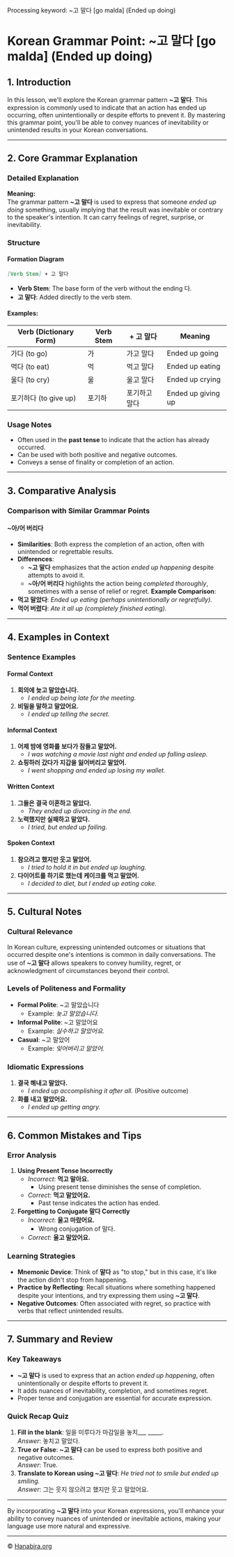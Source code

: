 Processing keyword: ~고 말다 [go malda] (Ended up doing)
# Korean Grammar Point: ~고 말다 [go malda] (Ended up doing)

## 1. Introduction
In this lesson, we'll explore the Korean grammar pattern **~고 말다**. This expression is commonly used to indicate that an action has ended up occurring, often unintentionally or despite efforts to prevent it. By mastering this grammar point, you'll be able to convey nuances of inevitability or unintended results in your Korean conversations.

---
## 2. Core Grammar Explanation
### Detailed Explanation
**Meaning:**  
The grammar pattern **~고 말다** is used to express that someone *ended up doing* something, usually implying that the result was inevitable or contrary to the speaker's intention. It can carry feelings of regret, surprise, or inevitability.
### Structure
#### Formation Diagram
```markdown
[Verb Stem] + 고 말다
```
- **Verb Stem**: The base form of the verb without the ending 다.
- **고 말다**: Added directly to the verb stem.
#### Examples:
| Verb (Dictionary Form) | Verb Stem | + 고 말다     | Meaning                 |
|------------------------|-----------|--------------|-------------------------|
| 가다 (to go)           | 가         | 가고 말다     | Ended up going          |
| 먹다 (to eat)          | 먹         | 먹고 말다     | Ended up eating         |
| 울다 (to cry)          | 울         | 울고 말다     | Ended up crying         |
| 포기하다 (to give up)  | 포기하     | 포기하고 말다 | Ended up giving up      |
### Usage Notes
- Often used in the **past tense** to indicate that the action has already occurred.
- Can be used with both positive and negative outcomes.
- Conveys a sense of finality or completion of an action.
---
## 3. Comparative Analysis
### Comparison with Similar Grammar Points
#### ~아/어 버리다
- **Similarities**: Both express the completion of an action, often with unintended or regrettable results.
- **Differences**:
  - **~고 말다** emphasizes that the action *ended up happening* despite attempts to avoid it.
  - **~아/어 버리다** highlights the action being *completed thoroughly*, sometimes with a sense of relief or regret.
**Example Comparison**:
- **먹고 말았다**: *Ended up eating (perhaps unintentionally or regretfully).*
- **먹어 버렸다**: *Ate it all up (completely finished eating).*
---
## 4. Examples in Context
### Sentence Examples
#### Formal Context
1. **회의에 늦고 말았습니다.**
   - *I ended up being late for the meeting.*
2. **비밀을 말하고 말았어요.**
   - *I ended up telling the secret.*
#### Informal Context
1. **어제 밤에 영화를 보다가 잠들고 말았어.**
   - *I was watching a movie last night and ended up falling asleep.*
2. **쇼핑하러 갔다가 지갑을 잃어버리고 말았어.**
   - *I went shopping and ended up losing my wallet.*
#### Written Context
1. **그들은 결국 이혼하고 말았다.**
   - *They ended up divorcing in the end.*
2. **노력했지만 실패하고 말았다.**
   - *I tried, but ended up failing.*
#### Spoken Context
1. **참으려고 했지만 웃고 말았어.**
   - *I tried to hold it in but ended up laughing.*
2. **다이어트를 하기로 했는데 케이크를 먹고 말았어.**
   - *I decided to diet, but I ended up eating cake.*
---
## 5. Cultural Notes
### Cultural Relevance
In Korean culture, expressing unintended outcomes or situations that occurred despite one's intentions is common in daily conversations. The use of **~고 말다** allows speakers to convey humility, regret, or acknowledgment of circumstances beyond their control.
### Levels of Politeness and Formality
- **Formal Polite**: ~고 말았습니다
  - Example: *늦고 말았습니다.*
- **Informal Polite**: ~고 말았어요
  - Example: *실수하고 말았어요.*
- **Casual**: ~고 말았어
  - Example: *잊어버리고 말았어.*
### Idiomatic Expressions
1. **결국 해내고 말았다.**
   - *I ended up accomplishing it after all.* (Positive outcome)
2. **화를 내고 말았어요.**
   - *I ended up getting angry.*
---
## 6. Common Mistakes and Tips
### Error Analysis
1. **Using Present Tense Incorrectly**
   - *Incorrect*: **먹고 말아요.**
     - Using present tense diminishes the sense of completion.
   - *Correct*: **먹고 말았어요.**
     - Past tense indicates the action has ended.
2. **Forgetting to Conjugate 말다 Correctly**
   - *Incorrect*: **울고 마랐어요.**
     - Wrong conjugation of 말다.
   - *Correct*: **울고 말았어요.**
### Learning Strategies
- **Mnemonic Device**: Think of **말다** as "to stop," but in this case, it's like the action didn't stop from happening.
- **Practice by Reflecting**: Recall situations where something happened despite your intentions, and try expressing them using **~고 말다**.
- **Negative Outcomes**: Often associated with regret, so practice with verbs that reflect unintended results.
---
## 7. Summary and Review
### Key Takeaways
- **~고 말다** is used to express that an action *ended up happening*, often unintentionally or despite efforts to prevent it.
- It adds nuances of inevitability, completion, and sometimes regret.
- Proper tense and conjugation are essential for accurate expression.
### Quick Recap Quiz
1. **Fill in the blank**: 일을 미루다가 마감일을 놓치___ _____.  
   *Answer*: 놓치고 말았다.
2. **True or False**: **~고 말다** can be used to express both positive and negative outcomes.  
   *Answer*: True.
3. **Translate to Korean using ~고 말다**: *He tried not to smile but ended up smiling.*  
   *Answer*: 그는 웃지 않으려고 했지만 웃고 말았어요.
---
By incorporating **~고 말다** into your Korean expressions, you'll enhance your ability to convey nuances of unintended or inevitable actions, making your language use more natural and expressive.


---
© [Hanabira.org](https://hanabira.org)
